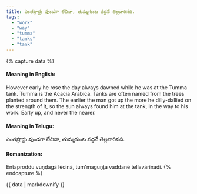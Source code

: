 ```yaml
---
title: ఎంతప్రొద్దు వుండగా లేచినా, తుమ్మగుంట వద్దనే తెల్లవారినది.
tags:
  - "work"
  - "way"
  - "tumma"
  - "tanks"
  - "tank"
---
```


{% capture data %}
#### Meaning in English:
However early he rose the day always dawned while he was at the Tumma tank.
Tumma is the Acacia Arabica. Tanks are often named from the trees planted around them. The earlier the man got up the more he dilly-dallied on the strength of it, so the sun always found him at the tank, in the way to his work.
Early up, and never the nearer.

#### Meaning in Telugu:
ఎంతప్రొద్దు వుండగా లేచినా, తుమ్మగుంట వద్దనే తెల్లవారినది.

#### Romanization:
Entaproddu vuṇḍagā lēcinā, tum'maguṇṭa vaddanē tellavārinadi.
{% endcapture %}

{{ data | markdownify }}

